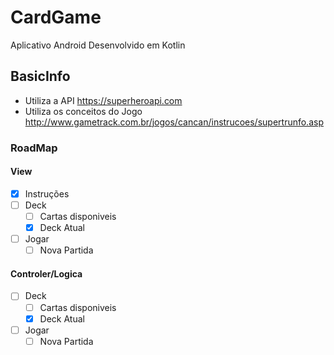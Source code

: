 # CardGame
Aplicativo Android Desenvolvido em Kotlin

## BasicInfo

- Utiliza a API https://superheroapi.com
- Utiliza os conceitos do Jogo http://www.gametrack.com.br/jogos/cancan/instrucoes/supertrunfo.asp

### RoadMap

#### View

- [X] Instruções
- [ ] Deck
  - [ ] Cartas disponiveis
  - [X] Deck Atual
- [ ] Jogar
  - [ ] Nova Partida

#### Controler/Logica

- [ ] Deck
  - [ ] Cartas disponiveis
  - [X] Deck Atual
- [ ] Jogar
  - [ ] Nova Partida
